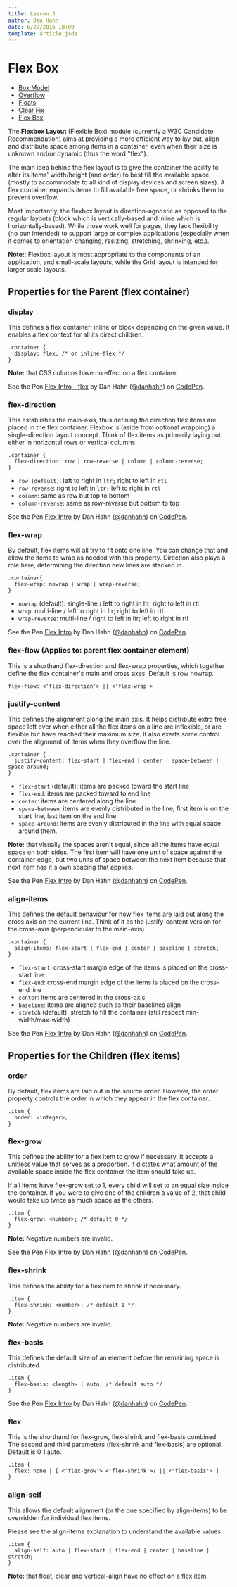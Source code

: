 ```yaml
---
title: Lesson 3
author: Dan Hahn
date: 6/27/2016 18:00
template: article.jade
---
```


# Flex Box

* [Box Model]()
* [Overflow](overflow.html)
* [Floats](floats.html)
* [Clear Fix](clear-fix.html)
* [Flex Box](flex-box.html)

The **Flexbox Layout** (Flexible Box) module (currently a W3C Candidate Recommendation) aims at providing a more efficient way to lay out, align and distribute space among items in a container, even when their size is unknown and/or dynamic (thus the word "flex").

The main idea behind the flex layout is to give the container the ability to alter its items' width/height (and order) to best fill the available space (mostly to accommodate to all kind of display devices and screen sizes). A flex container expands items to fill available free space, or shrinks them to prevent overflow.

Most importantly, the flexbox layout is direction-agnostic as opposed to the regular layouts (block which is vertically-based and inline which is horizontally-based). While those work well for pages, they lack flexibility (no pun intended) to support large or complex applications (especially when it comes to orientation changing, resizing, stretching, shrinking, etc.).

**Note:**: Flexbox layout is most appropriate to the components of an application, and small-scale layouts, while the Grid layout is intended for larger scale layouts.

## Properties for the Parent (flex container)

### display

This defines a flex container; inline or block depending on the given value. It enables a flex context for all its direct children.

```
.container {
  display: flex; /* or inline-flex */
}
```
**Note:** that CSS columns have no effect on a flex container.

<p data-height="500" data-theme-id="light" data-slug-hash="ZOexxZ" data-default-tab="result" data-user="danhahn" data-embed-version="2" class="codepen">See the Pen <a href="http://codepen.io/danhahn/pen/ZOexxZ/">Flex Intro - flex</a> by Dan Hahn (<a href="http://codepen.io/danhahn">@danhahn</a>) on <a href="http://codepen.io">CodePen</a>.</p>
<script async src="//assets.codepen.io/assets/embed/ei.js"></script>

### flex-direction

This establishes the main-axis, thus defining the direction flex items are placed in the flex container. Flexbox is (aside from optional wrapping) a single-direction layout concept. Think of flex items as primarily laying out either in horizontal rows or vertical columns.

```
.container {
  flex-direction: row | row-reverse | column | column-reverse;
}
```

* `row (default)`: left to right in `ltr;` right to left in `rtl`
* `row-reverse`: right to left in `ltr;` left to right in `rtl`
* `column`: same as row but top to bottom
* `column-reverse`: same as row-reverse but bottom to top

<p data-height="500" data-theme-id="light" data-slug-hash="rOzJNX" data-default-tab="result" data-user="danhahn" data-embed-version="2" class="codepen">See the Pen <a href='http://codepen.io/danhahn/pen/rOzJNX/'>Flex Intro</a> by Dan Hahn (<a href='http://codepen.io/danhahn'>@danhahn</a>) on <a href='http://codepen.io'>CodePen</a>.</p>
<script async src="//assets.codepen.io/assets/embed/ei.js"></script>

### flex-wrap

By default, flex items will all try to fit onto one line. You can change that and allow the items to wrap as needed with this property. Direction also plays a role here, determining the direction new lines are stacked in.

```
.container{
  flex-wrap: nowrap | wrap | wrap-reverse;
}
```

* `nowrap` (default): single-line / left to right in ltr; right to left in rtl
* `wrap`: multi-line / left to right in ltr; right to left in rtl
* `wrap-reverse`: multi-line / right to left in ltr; left to right in rtl

<p data-height="500" data-theme-id="light" data-slug-hash="YyxePZ" data-default-tab="result" data-user="danhahn" data-embed-version="2" class="codepen">See the Pen <a href='http://codepen.io/danhahn/pen/YyxePZ/'>Flex Intro</a> by Dan Hahn (<a href='http://codepen.io/danhahn'>@danhahn</a>) on <a href='http://codepen.io'>CodePen</a>.</p>
<script async src="//assets.codepen.io/assets/embed/ei.js"></script>

### flex-flow (Applies to: parent flex container element)

This is a shorthand flex-direction and flex-wrap properties, which together define the flex container's main and cross axes. Default is row nowrap.

```
flex-flow: <‘flex-direction’> || <‘flex-wrap’>
```

### justify-content

This defines the alignment along the main axis. It helps distribute extra free space left over when either all the flex items on a line are inflexible, or are flexible but have reached their maximum size. It also exerts some control over the alignment of items when they overflow the line.

```
.container {
  justify-content: flex-start | flex-end | center | space-between | space-around;
}
```

* `flex-start` (default): items are packed toward the start line
* `flex-end`: items are packed toward to end line
* `center`: items are centered along the line
* `space-between`: items are evenly distributed in the line; first item is on the start line, last item on the end line
* `space-around`: items are evenly distributed in the line with equal space around them.

**Note:** that visually the spaces aren't equal, since all the items have equal space on both sides. The first item will have one unit of space against the container edge, but two units of space between the next item because that next item has it's own spacing that applies.

<p data-height="500" data-theme-id="light" data-slug-hash="vNJdOZ" data-default-tab="result" data-user="danhahn" data-embed-version="2" class="codepen">See the Pen <a href='http://codepen.io/danhahn/pen/vNJdOZ/'>Flex Intro</a> by Dan Hahn (<a href='http://codepen.io/danhahn'>@danhahn</a>) on <a href='http://codepen.io'>CodePen</a>.</p>
<script async src="//assets.codepen.io/assets/embed/ei.js"></script>

### align-items

This defines the default behaviour for how flex items are laid out along the cross axis on the current line. Think of it as the justify-content version for the cross-axis (perpendicular to the main-axis).

```
.container {
  align-items: flex-start | flex-end | center | baseline | stretch;
}
```

* `flex-start`: cross-start margin edge of the items is placed on the cross-start line
* `flex-end`: cross-end margin edge of the items is placed on the cross-end line
* `center`: items are centered in the cross-axis
* `baseline`: items are aligned such as their baselines align
* `stretch` (default): stretch to fill the container (still respect min-width/max-width)

<p data-height="500" data-theme-id="light" data-slug-hash="MavQwd" data-default-tab="result" data-user="danhahn" data-embed-version="2" class="codepen">See the Pen <a href='http://codepen.io/danhahn/pen/MavQwd/'>Flex Intro</a> by Dan Hahn (<a href='http://codepen.io/danhahn'>@danhahn</a>) on <a href='http://codepen.io'>CodePen</a>.</p>
<script async src="//assets.codepen.io/assets/embed/ei.js"></script>

## Properties for the Children (flex items)

### order

By default, flex items are laid out in the source order. However, the order property controls the order in which they appear in the flex container.

```
.item {
  order: <integer>;
}
```

### flex-grow

This defines the ability for a flex item to grow if necessary. It accepts a unitless value that serves as a proportion. It dictates what amount of the available space inside the flex container the item should take up.

If all items have flex-grow set to 1, every child will set to an equal size inside the container. If you were to give one of the children a value of 2, that child would take up twice as much space as the others.

```
.item {
  flex-grow: <number>; /* default 0 */
}
```

**Note:** Negative numbers are invalid.

<p data-height="500" data-theme-id="light" data-slug-hash="gaxvge" data-default-tab="result" data-user="danhahn" data-embed-version="2" class="codepen">See the Pen <a href='http://codepen.io/danhahn/pen/gaxvge/'>Flex Intro</a> by Dan Hahn (<a href='http://codepen.io/danhahn'>@danhahn</a>) on <a href='http://codepen.io'>CodePen</a>.</p>
<script async src="//assets.codepen.io/assets/embed/ei.js"></script>

### flex-shrink

This defines the ability for a flex item to shrink if necessary.

```
.item {
  flex-shrink: <number>; /* default 1 */
}
```

**Note:** Negative numbers are invalid.

### flex-basis
This defines the default size of an element before the remaining space is distributed.

```
.item {
  flex-basis: <length> | auto; /* default auto */
}
```

<p data-height="500" data-theme-id="light" data-slug-hash="NGvydE" data-default-tab="result" data-user="danhahn" data-embed-version="2" class="codepen">See the Pen <a href='http://codepen.io/danhahn/pen/NGvydE/'>Flex Intro</a> by Dan Hahn (<a href='http://codepen.io/danhahn'>@danhahn</a>) on <a href='http://codepen.io'>CodePen</a>.</p>
<script async src="//assets.codepen.io/assets/embed/ei.js"></script>

### flex

This is the shorthand for flex-grow, flex-shrink and flex-basis combined. The second and third parameters (flex-shrink and flex-basis) are optional. Default is 0 1 auto.

```
.item {
  flex: none | [ <'flex-grow'> <'flex-shrink'>? || <'flex-basis'> ]
}
```

### align-self

This allows the default alignment (or the one specified by align-items) to be overridden for individual flex items.

Please see the align-items explanation to understand the available values.

```
.item {
  align-self: auto | flex-start | flex-end | center | baseline | stretch;
}
```

**Note:** that float, clear and vertical-align have no effect on a flex item.
